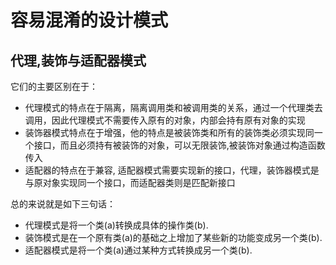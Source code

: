 # 容易混淆的设计模式

## 代理,装饰与适配器模式

它们的主要区别在于：

- 代理模式的特点在于隔离，隔离调用类和被调用类的关系，通过一个代理类去调用，因此代理模式不需要传入原有的对象，内部会持有原有对象的实现
- 装饰器模式特点在于增强，他的特点是被装饰类和所有的装饰类必须实现同一个接口，而且必须持有被装饰的对象，可以无限装饰,被装饰对象通过构造函数传入
- 适配器的特点在于兼容, 适配器模式需要实现新的接口，代理，装饰器模式是与原对象实现同一个接口，而适配器类则是匹配新接口

总的来说就是如下三句话：

- 代理模式是将一个类(a)转换成具体的操作类(b).
- 装饰模式是在一个原有类(a)的基础之上增加了某些新的功能变成另一个类(b).
- 适配器模式是将一个类(a)通过某种方式转换成另一个类(b).
